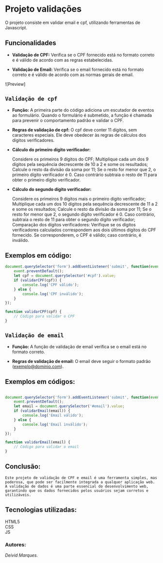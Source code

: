 # **Projeto validações**
O projeto consiste em validar email e cpf, utilizando ferramentas de Javascript.

## Funcionalidades

- **Validação de CPF:** Verifica se o CPF fornecido está no formato correto e é válido de acordo com as regras estabelecidas.

- **Validação de Email:** Verifica se o email fornecido está no formato correto e é válido de acordo com as normas gerais de email.

![Preview]

## ``Validação de cpf``

- **Função:** A primeira parte do código adiciona um escutador de eventos ao formulário. Quando o formulário é submetido, a função é chamada para prevenir o comportamento padrão e validar o CPF.

- **Regras de validação de cpf:** O cpf deve conter 11 dígitos, sem caracteres especiais. Ele deve obedecer às regras de cálculos dos dígitos verificadores.

- **Cálculo do primeiro dígito verificador:**

    Considere os primeiros 9 dígitos do CPF;
    Multiplique cada um dos 9 dígitos pela sequência decrescente de 10 a 2 e some os resultados; Calcule o resto da divisão da soma por 11;
    Se o resto for menor que 2, o primeiro dígito verificador é 0. Caso contrário subtraia o resto de 11 para obter o primeiro dígito verificador.
 
- **Cálculo do segundo dígito verificador:**
 
  Considere os primeiros 9 dígitos mais o primeiro dígito verificador;
  Multiplique cada um dos 10 dígitos pela sequência decrescente de 11 a 2 e some os resultados;
  Calcule o resto da divisão da soma por 11;
  Se o resto for menor que 2, o segundo dígito verificador é 0. Caso contrário, subtraia o resto de 11 para obter o segundo dígito verificador;
  Comparação dos dígitos verificadores: Verifique se os dígitos verificadores calculados correspondem aos dois últimos dígitos do CPF fornecido. Se 
corresponderem, o CPF é válido; caso contrário, é inválido.
    
## Exemplos em código: 

```javascript
document.querySelector('form').addEventListener('submit', function(event) {
    event.preventDefault();
    let cpf = document.querySelector('#cpf').value;
    if (validarCPF(cpf)) {
        console.log('CPF válido');
    } else {
        console.log('CPF inválido');
    }
});

function validarCPF(cpf) {
    // Código para validar o CPF
}
```

## ``Validação de email``

- **Função:** A função de validação de email verifica se o email está no formato correto.

- **Regras de validação de email:** O email deve seguir o formato padrão (exemplo@dominio.com).

## Exemplos em códigos:

```javascript

document.querySelector('form').addEventListener('submit', function(event) {
    event.preventDefault();
    let email = document.querySelector('#email').value;
    if (validarEmail(email)) {
        console.log('Email válido');
    } else {
        console.log('Email inválido');
    }
});

function validarEmail(email) {
    // Código para validar o email
}
```

## Conclusão:

    Este projeto de validação de CPF e email é uma ferramenta simples, mas poderosa, que pode ser facilmente integrada a qualquer aplicação web. A validação de dados é uma parte essencial do desenvolvimento web, garantindo que os dados fornecidos pelos usuários sejam corretos e utilizáveis.

## Tecnologias utilizadas:

HTML5<br>
CSS <br>
JS

### Autores:

_Deivid Marques._